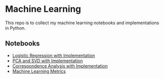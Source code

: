 # Machine Learning 

This repo is to collect my machine learning notebooks and implementations in Python.

## Notebooks

- [Logistic Regression with Implementation](./notebook/logistic_reg.ipynb)
- [PCA and SVD with Implementation](./notebook/pca_svd.ipynb)
- [Correspondence Analysis with Implementation](./notebook/corranal.ipynb)
- [Machine Learning Metrics](./notebook/ml_metrics.ipynb)
